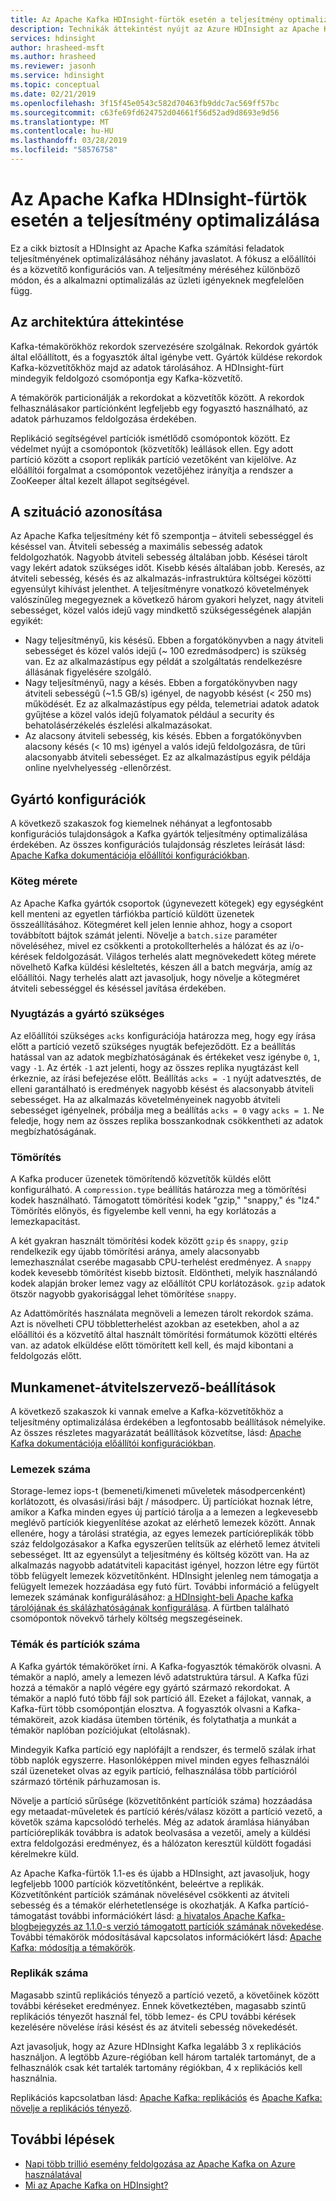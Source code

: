 ```yaml
---
title: Az Apache Kafka HDInsight-fürtök esetén a teljesítmény optimalizálása
description: Technikák áttekintést nyújt az Azure HDInsight az Apache Kafka-munkaterhelések optimális.
services: hdinsight
author: hrasheed-msft
ms.author: hrasheed
ms.reviewer: jasonh
ms.service: hdinsight
ms.topic: conceptual
ms.date: 02/21/2019
ms.openlocfilehash: 3f15f45e0543c582d70463fb9ddc7ac569ff57bc
ms.sourcegitcommit: c63fe69fd624752d04661f56d52ad9d8693e9d56
ms.translationtype: MT
ms.contentlocale: hu-HU
ms.lasthandoff: 03/28/2019
ms.locfileid: "58576758"
---
```

# <a name="performance-optimization-for-apache-kafka-hdinsight-clusters"></a>Az Apache Kafka HDInsight-fürtök esetén a teljesítmény optimalizálása

Ez a cikk biztosít a HDInsight az Apache Kafka számítási feladatok teljesítményének optimalizálásához néhány javaslatot. A fókusz a előállítói és a közvetítő konfigurációs van. A teljesítmény méréséhez különböző módon, és a alkalmazni optimalizálás az üzleti igényeknek megfelelően függ.

## <a name="architecture-overview"></a>Az architektúra áttekintése

Kafka-témakörökhöz rekordok szervezésére szolgálnak. Rekordok gyártók által előállított, és a fogyasztók által igénybe vett. Gyártók küldése rekordok Kafka-közvetítőkhöz majd az adatok tárolásához. A HDInsight-fürt mindegyik feldolgozó csomópontja egy Kafka-közvetítő.

A témakörök particionálják a rekordokat a közvetítők között. A rekordok felhasználásakor partíciónként legfeljebb egy fogyasztó használható, az adatok párhuzamos feldolgozása érdekében.

Replikáció segítségével partíciók ismétlődő csomópontok között. Ez védelmet nyújt a csomópontok (közvetítők) leállások ellen. Egy adott partíció között a csoport replikák partíció vezetőként van kijelölve. Az előállítói forgalmat a csomópontok vezetőjéhez irányítja a rendszer a ZooKeeper által kezelt állapot segítségével.

## <a name="identify-your-scenario"></a>A szituáció azonosítása

Az Apache Kafka teljesítmény két fő szempontja – átviteli sebességgel és késéssel van. Átviteli sebesség a maximális sebesség adatok feldolgozhatók. Nagyobb átviteli sebesség általában jobb. Késései tárolt vagy lekért adatok szükséges időt. Kisebb késés általában jobb. Keresés, az átviteli sebesség, késés és az alkalmazás-infrastruktúra költségei közötti egyensúlyt kihívást jelenthet. A teljesítményre vonatkozó követelmények valószínűleg megegyeznek a következő három gyakori helyzet, nagy átviteli sebességet, közel valós idejű vagy mindkettő szükségességének alapján egyikét:

* Nagy teljesítményű, kis késésű. Ebben a forgatókönyvben a nagy átviteli sebességet és közel valós idejű (~ 100 ezredmásodperc) is szükség van. Ez az alkalmazástípus egy példát a szolgáltatás rendelkezésre állásának figyelésére szolgáló.
* Nagy teljesítményű, nagy a késés. Ebben a forgatókönyvben nagy átviteli sebességű (~1.5 GB/s) igényel, de nagyobb késést (< 250 ms) működését. Ez az alkalmazástípus egy példa, telemetriai adatok adatok gyűjtése a közel valós idejű folyamatok például a security és behatolásérzékelés észlelési alkalmazásokat.
* Az alacsony átviteli sebesség, kis késés. Ebben a forgatókönyvben alacsony késés (< 10 ms) igényel a valós idejű feldolgozásra, de tűri alacsonyabb átviteli sebességet. Ez az alkalmazástípus egyik példája online nyelvhelyesség -ellenőrzést.

## <a name="producer-configurations"></a>Gyártó konfigurációk

A következő szakaszok fog kiemelnek néhányat a legfontosabb konfigurációs tulajdonságok a Kafka gyártók teljesítmény optimalizálása érdekében. Az összes konfigurációs tulajdonság részletes leírását lásd: [Apache Kafka dokumentációja előállítói konfigurációkban](https://kafka.apache.org/documentation/#producerconfigs).

### <a name="batch-size"></a>Köteg mérete

Az Apache Kafka gyártók csoportok (úgynevezett kötegek) egy egységként kell menteni az egyetlen tárfiókba partíció küldött üzenetek összeállításához. Kötegméret kell jelen lennie ahhoz, hogy a csoport továbbított bájtok számát jelenti. Növelje a `batch.size` paraméter növeléséhez, mivel ez csökkenti a protokollterhelés a hálózat és az i/o-kérések feldolgozását. Világos terhelés alatt megnövekedett köteg mérete növelhető Kafka küldési késleltetés, készen áll a batch megvárja, amíg az előállítói. Nagy terhelés alatt azt javasoljuk, hogy növelje a kötegméret átviteli sebességgel és késéssel javítása érdekében.

### <a name="producer-required-acknowledgements"></a>Nyugtázás a gyártó szükséges

Az előállítói szükséges `acks` konfigurációja határozza meg, hogy egy írása előtt a partíció vezető szükséges nyugták befejeződött. Ez a beállítás hatással van az adatok megbízhatóságának és értékeket vesz igénybe `0`, `1`, vagy `-1`. Az érték `-1` azt jelenti, hogy az összes replika nyugtázást kell érkeznie, az írási befejezése előtt. Beállítás `acks = -1` nyújt adatvesztés, de elleni garantálható is eredmények nagyobb késést és alacsonyabb átviteli sebességet. Ha az alkalmazás követelményeinek nagyobb átviteli sebességet igényelnek, próbálja meg a beállítás `acks = 0` vagy `acks = 1`. Ne feledje, hogy nem az összes replika bosszankodnak csökkentheti az adatok megbízhatóságának.

### <a name="compression"></a>Tömörítés

A Kafka producer üzenetek tömörítendő közvetítők küldés előtt konfigurálható. A `compression.type` beállítás határozza meg a tömörítési kodek használható. Támogatott tömörítési kodek "gzip," "snappy," és "lz4." Tömörítés előnyös, és figyelembe kell venni, ha egy korlátozás a lemezkapacitást.

A két gyakran használt tömörítési kodek között `gzip` és `snappy`, `gzip` rendelkezik egy újabb tömörítési aránya, amely alacsonyabb lemezhasználat cserébe magasabb CPU-terhelést eredményez. A `snappy` kodek kevesebb tömörítést kisebb biztosít. Eldöntheti, melyik használandó kodek alapján broker lemez vagy az előállítót CPU korlátozások. `gzip` adatok ötször nagyobb gyakorisággal lehet tömörítése `snappy`.

Az Adattömörítés használata megnöveli a lemezen tárolt rekordok száma. Azt is növelheti CPU többletterhelést azokban az esetekben, ahol a az előállítói és a közvetítő által használt tömörítési formátumok közötti eltérés van. az adatok elküldése előtt tömörített kell kell, és majd kibontani a feldolgozás előtt.

## <a name="broker-settings"></a>Munkamenet-átvitelszervező-beállítások

A következő szakaszok ki vannak emelve a Kafka-közvetítőkhöz a teljesítmény optimalizálása érdekében a legfontosabb beállítások némelyike. Az összes részletes magyarázatát beállítások közvetítse, lásd: [Apache Kafka dokumentációja előállítói konfigurációkban](https://kafka.apache.org/documentation/#producerconfigs).


### <a name="number-of-disks"></a>Lemezek száma

Storage-lemez iops-t (bemeneti/kimeneti műveletek másodpercenként) korlátozott, és olvasási/írási bájt / másodperc. Új partíciókat hoznak létre, amikor a Kafka minden egyes új partíció tárolja a a lemezen a legkevesebb meglévő partíciók kiegyenlítése azokat az elérhető lemezek között. Annak ellenére, hogy a tárolási stratégia, az egyes lemezek partícióreplikák több száz feldolgozásakor a Kafka egyszerűen telítsük az elérhető lemez átviteli sebességet. Itt az egyensúlyt a teljesítmény és költség között van. Ha az alkalmazás nagyobb adatátviteli kapacitást igényel, hozzon létre egy fürtöt több felügyelt lemezek közvetítőnként. HDInsight jelenleg nem támogatja a felügyelt lemezek hozzáadása egy futó fürt. További információ a felügyelt lemezek számának konfigurálásához: [a HDInsight-beli Apache kafka tárolójának és skálázhatóságának konfigurálása](apache-kafka-scalability.md). A fürtben található csomópontok növekvő tárhely költség megszegéseinek.

### <a name="number-of-topics-and-partitions"></a>Témák és partíciók száma

A Kafka gyártók témaköröket írni. A Kafka-fogyasztók témakörök olvasni. A témakör a napló, amely a lemezen lévő adatstruktúra társul. A Kafka fűzi hozzá a témakör a napló végére egy gyártó származó rekordokat. A témakör a napló futó több fájl sok partíció áll. Ezeket a fájlokat, vannak, a Kafka-fürt több csomópontján elosztva. A fogyasztók olvasni a Kafka-témaköreit, azok kiadása ütemben történik, és folytathatja a munkát a témakör naplóban pozíciójukat (eltolásnak).

Mindegyik Kafka partíció egy naplófájlt a rendszer, és termelő szálak írhat több naplók egyszerre. Hasonlóképpen mivel minden egyes felhasználói szál üzeneteket olvas az egyik partíció, felhasználása több partícióról származó történik párhuzamosan is.

Növelje a partíció sűrűsége (közvetítőnként partíciók száma) hozzáadása egy metaadat-műveletek és partíció kérés/válasz között a partíció vezető, a követők száma kapcsolódó terhelés. Még az adatok áramlása hiányában partícióreplikák továbbra is adatok beolvasása a vezetői, amely a küldési extra feldolgozási eredményez, és a hálózaton keresztül küldött fogadási kérelmekre küld.

Az Apache Kafka-fürtök 1.1-es és újabb a HDInsight, azt javasoljuk, hogy legfeljebb 1000 partíciók közvetítőnként, beleértve a replikák. Közvetítőnként partíciók számának növelésével csökkenti az átviteli sebesség és a témakör elérhetetlensége is okozhatják. A Kafka partíció-támogatást további információkért lásd: [a hivatalos Apache Kafka-blogbejegyzés az 1.1.0-s verzió támogatott partíciók számának növekedése](https://blogs.apache.org/kafka/entry/apache-kafka-supports-more-partitions). További témakörök módosításával kapcsolatos információkért lásd: [Apache Kafka: módosítja a témakörök](https://kafka.apache.org/documentation/#basic_ops_modify_topic).

### <a name="number-of-replicas"></a>Replikák száma

Magasabb szintű replikációs tényező a partíció vezető, a követőinek között további kéréseket eredményez. Ennek következtében, magasabb szintű replikációs tényezőt használ fel, több lemez- és CPU további kérések kezelésére növelése írási késést és az átviteli sebesség növekedését.

Azt javasoljuk, hogy az Azure HDInsight Kafka legalább 3 x replikációs használjon. A legtöbb Azure-régióban kell három tartalék tartományt, de a felhasználók csak két tartalék tartomány régiókban, 4 x replikációs kell használnia.

Replikációs kapcsolatban lásd: [Apache Kafka: replikációs](https://kafka.apache.org/documentation/#replication) és [Apache Kafka: növelje a replikációs tényező](https://kafka.apache.org/documentation/#basic_ops_increase_replication_factor).

## <a name="next-steps"></a>További lépések

* [Napi több trillió esemény feldolgozása az Apache Kafka on Azure használatával](https://azure.microsoft.com/blog/processing-trillions-of-events-per-day-with-apache-kafka-on-azure/)
* [Mi az Apache Kafka on HDInsight?](apache-kafka-introduction.md)
